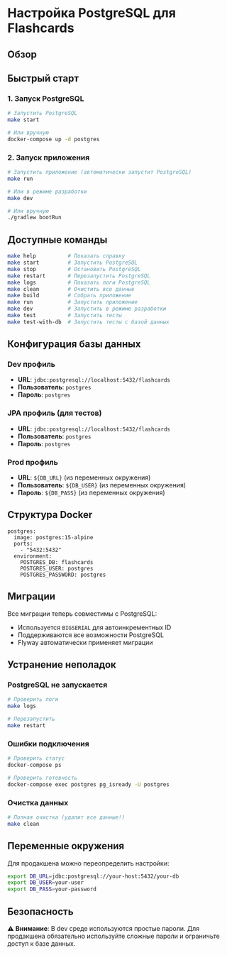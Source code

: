 # Настройка PostgreSQL для Flashcards

## Обзор

## Быстрый старт

### 1. Запуск PostgreSQL

```bash
# Запустить PostgreSQL
make start

# Или вручную
docker-compose up -d postgres
```

### 2. Запуск приложения

```bash
# Запустить приложение (автоматически запустит PostgreSQL)
make run

# Или в режиме разработки
make dev

# Или вручную
./gradlew bootRun
```

## Доступные команды

```bash
make help          # Показать справку
make start         # Запустить PostgreSQL
make stop          # Остановить PostgreSQL
make restart       # Перезапустить PostgreSQL
make logs          # Показать логи PostgreSQL
make clean         # Очистить все данные
make build         # Собрать приложение
make run           # Запустить приложение
make dev           # Запустить в режиме разработки
make test          # Запустить тесты
make test-with-db  # Запустить тесты с базой данных
```

## Конфигурация базы данных

### Dev профиль
- **URL**: `jdbc:postgresql://localhost:5432/flashcards`
- **Пользователь**: `postgres`
- **Пароль**: `postgres`

### JPA профиль (для тестов)
- **URL**: `jdbc:postgresql://localhost:5432/flashcards`
- **Пользователь**: `postgres`
- **Пароль**: `postgres`

### Prod профиль
- **URL**: `${DB_URL}` (из переменных окружения)
- **Пользователь**: `${DB_USER}` (из переменных окружения)
- **Пароль**: `${DB_PASS}` (из переменных окружения)

## Структура Docker

```
postgres:
  image: postgres:15-alpine
  ports:
    - "5432:5432"
  environment:
    POSTGRES_DB: flashcards
    POSTGRES_USER: postgres
    POSTGRES_PASSWORD: postgres
```

## Миграции

Все миграции теперь совместимы с PostgreSQL:
- Используется `BIGSERIAL` для автоинкрементных ID
- Поддерживаются все возможности PostgreSQL
- Flyway автоматически применяет миграции

## Устранение неполадок

### PostgreSQL не запускается
```bash
# Проверить логи
make logs

# Перезапустить
make restart
```

### Ошибки подключения
```bash
# Проверить статус
docker-compose ps

# Проверить готовность
docker-compose exec postgres pg_isready -U postgres
```

### Очистка данных
```bash
# Полная очистка (удалит все данные!)
make clean
```

## Переменные окружения

Для продакшена можно переопределить настройки:

```bash
export DB_URL=jdbc:postgresql://your-host:5432/your-db
export DB_USER=your-user
export DB_PASS=your-password
```

## Безопасность

⚠️ **Внимание**: В dev среде используются простые пароли. Для продакшена обязательно используйте сложные пароли и ограничьте доступ к базе данных.
